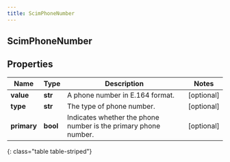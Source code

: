 ```yaml
---
title: ScimPhoneNumber
---
```

## ScimPhoneNumber

## Properties

|Name | Type | Description | Notes|
|------------ | ------------- | ------------- | -------------|
| **value** | **str** | A phone number in E.164 format. | [optional] |
| **type** | **str** | The type of phone number.  | [optional] |
| **primary** | **bool** | Indicates whether the phone number is the primary phone number. | [optional] |
{: class="table table-striped"}


